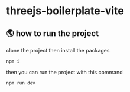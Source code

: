 # threejs-boilerplate-vite

## 🌎 how to run the project

clone the project then install the packages

    npm i
 then you can run the project with this command 
 

    npm run dev

